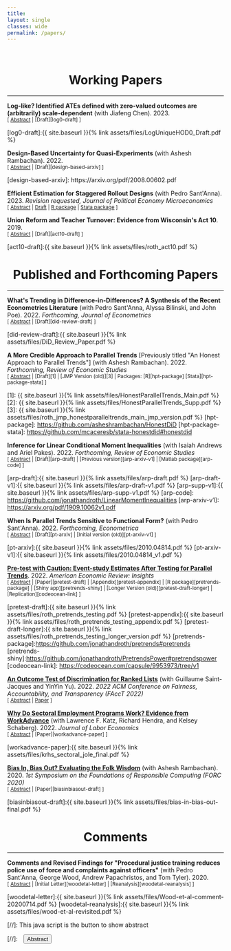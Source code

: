 ```yaml
---
title: 
layout: single
classes: wide
permalink: /papers/
---
```

<br/> 

<!-- Google Tag Manager (noscript) -->
<noscript><iframe src="https://www.googletagmanager.com/ns.html?id=GTM-PNS829G"
height="0" width="0" style="display:none;visibility:hidden"></iframe></noscript>
<!-- End Google Tag Manager (noscript) -->

# <center> Working Papers </center>
- - -

**Log-like? Identified ATEs defined with zero-valued outcomes are (arbitrarily) scale-dependent** (with Jiafeng Chen). 2023.<br/>
<small>[ <a href="#/" onclick="visib('log0')">Abstract</a> | [Draft][log0-draft] ] </small>

<div id="log0" style="display: none; text-align: justify; line-height: 1.2" ><small>
Economists frequently estimate average treatment effects (ATEs) for
transformations of the outcome that are well-defined at zero but behave like log(y) when y is large (e.g., log(1+y), arcsinh(y)). We show that these ATEs depend arbitrarily on the units of the outcome, and thus cannot be interpreted as percentage effects. Moreover, we prove that when the outcome can equal zero, there is no parameter of the form E[g(Y(1),Y(0))] that is point-identified and unit-invariant. We discuss sensible alternative target parameters for settings with zero-valued outcomes that relax at least one of these requirements.
</small><br><br/></div>

[log0-draft]:{{ site.baseurl }}{% link assets/files/LogUniqueHOD0_Draft.pdf %}



**Design-Based Uncertainty for Quasi-Experiments** (with Ashesh Rambachan). 2022.<br/>
<small>[ <a href="#/" onclick="visib('design-based')">Abstract</a> | [Draft][design-based-arxiv] ] </small>

<div id="design-based" style="display: none; text-align: justify; line-height: 1.2" ><small>
This paper develops a design-based theory of uncertainty that is suitable for analyzing quasi-experimental settings, such as difference-in-differences (DiD). A key feature of our framework is that each unit has an idiosyncratic treatment probability that is unknown to the researcher and may be related to the potential outcomes. We derive formulas for the bias of common estimators (including DiD), and provide conditions under which they are unbiased for an intrepretable causal estimand (e.g., analogs to the ATE or ATT). We further show that when the finite population is large, conventional standard errors are valid but typically conservative estimates of the variance of the estimator over the randomization distribution. An interesting feature of our framework is that conventional standard errors tend to become more conservative when treatment probabilities vary across units. This conservativeness helps to (partially) mitigate the undercoverage of confidence intervals when the estimator is biased. Thus, for example, confidence intervals for the DiD estimator can have correct coverage for the average treatment effect on the treated even if the parallel trends assumption does not hold exactly. We show that these dynamics can be important in simulations calibrated to real labor-market data. Our results also have implications for the appropriate level to cluster standard errors, and for the analysis of linear covariate adjustment and instrumental variables.
</small><br><br/></div>
[design-based-arxiv]: https://arxiv.org/pdf/2008.00602.pdf



**Efficient Estimation for Staggered Rollout Designs** (with Pedro Sant'Anna). 2023.
*Revision requested, Journal of Political Economy Microeconomics*
<br/>
<small>[ <a href="#/" onclick="visib('staggeredefficient')">Abstract</a> | [Draft][staggeredefficient-arxiv] | [R package][staggeredefficient-package] | [Stata package][staggeredefficient-stata-package] ]</small>

<div id="staggeredefficient" style="display: none; text-align: justify; line-height: 1.2" ><small>
This paper studies efficient estimation of causal effects in settings where there is staggered treatment adoption and the timing of treatment is as good as randomly assigned. We derive the most efficient estimator in a class of estimators that nests several popular generalized difference-in-differences methods. A feasible plug-in version of the efficient estimator is asymptotically unbiased with efficiency (weakly) dominating that of existing approaches. We provide both t-based and permutation-test-based methods for inference. In an application to a training program for police officers, confidence intervals for the proposed estimator are as much as 8 times shorter than for existing approaches.
</small><br><br/></div>

[staggeredefficient-arxiv]: https://arxiv.org/pdf/2102.01291.pdf
[staggeredefficient-package]: https://github.com/jonathandroth/staggered
[staggeredefficient-stata-package]: https://github.com/jonathandroth/staggered_stata




**Union Reform and Teacher Turnover: Evidence from Wisconsin's Act 10**. 2019.
<br/>
<small>[ <a href="#/" onclick="visib('act10')">Abstract</a> | [Draft][act10-draft] ] </small>

<div id="act10" style="display: none; text-align: justify; line-height: 1.2" ><small>
This paper studies teacher attrition in Wisconsin following Act 10, a policy change which severely weakened teachers’ unions and capped wage growth for teachers. I document a sharp short-run increase in teacher turnover after the Act was passed, driven almost entirely by teachers over the minimum retirement age of 55, whose turnover rate doubled from 17 to 35 percent. Such teachers faced strong incentives to retire before the end of pre-existing collective bargaining agreements in order to secure collectively-bargained retirement benefits (e.g. healthcare), which no longer fell under the scope of collective bargaining after the Act. I find much more modest long-run increases in teacher turnover, consistent with previous estimates of labor supply elasticities. I then attempt to evaluate the effect of the wave of retirements following Act 10 on education quality using grade-level value-added metrics. I find suggestive evidence that student academic performance increased in grades with teachers who retired following the reform, and I obtain similar results when instrumenting for retirement using the pre-existing age distribution of teachers. Differences in value-added between retirees and their replacements can potentially explain some, but not all, of the observed academic improvements.
</small><br><br/></div>

[act10-draft]:{{ site.baseurl }}{% link assets/files/roth_act10.pdf %}


# <center> Published and Forthcoming Papers </center>
- - -

**What's Trending in Difference-in-Differences? A Synthesis of the Recent Econometrics Literature** (with Pedro Sant'Anna, Alyssa Bilinski, and John Poe). 2022. *Forthcoming, Journal of Econometrics*
<br/>
<small>[ <a href="#/" onclick="visib('did-review')">Abstract</a> | [Draft][did-review-draft] ] </small>

<div id="did-review" style="display: none; text-align: justify; line-height: 1.2" ><small>
This paper synthesizes recent advances in the econometrics of difference-in-differences (DiD) and provides concrete recommendations for practitioners. We begin by articulating a simple set of "canonical" assumptions under which the econometrics of DiD are well-understood. We then argue that recent advances in DiD methods can be broadly classified as relaxing some components of the canonical DiD setup, with a focus on (i) multiple periods and variation in treatment timing, (ii) potential violations of parallel trends, or (iii) alternative frameworks for inference. Our discussion highlights the different ways that the DiD literature has advanced beyond the canonical model, and helps to clarify when each of the papers will be relevant for empirical work. We conclude by discussing some promising areas for future research.
</small><br><br/></div>

[did-review-draft]:{{ site.baseurl }}{% link assets/files/DiD_Review_Paper.pdf %}


**A More Credible Approach to Parallel Trends** 
[Previously titled "An Honest Approach to Parallel Trends"] (with Ashesh Rambachan). 2022.
*Forthcoming, Review of Economic Studies*
<br/>
<small>[ <a href="#/" onclick="visib('hpt')">Abstract</a> | [Draft][1] | [JMP Version (old)][3] | Packages: [R][hpt-package] [Stata][hpt-package-stata] ] </small>

<div id="hpt" style="display: none; text-align: justify; line-height: 1.2" ><small>
This paper proposes tools for robust inference in difference-in-differences and event-study designs where the parallel trends assumption may be violated. Instead of requiring that parallel trends holds exactly, we impose restrictions on how different the post-treatment violations of parallel trends can be from the pre-treatment differences in trends ("pre-trends"). The causal parameter of interest is partially identified under these restrictions. We introduce two approaches that guarantee uniformly valid inference under the imposed restrictions, and we derive novel results showing that they have desirable power properties in our context. We illustrate how economic knowledge can inform the restrictions on the possible violations of parallel trends in two economic applications. We also highlight how our approach can be used to conduct sensitivity analyses showing what causal conclusions can be drawn under various restrictions on the possible violations of the parallel trends assumption.
</small><br><br/></div>

[1]: {{ site.baseurl }}{% link assets/files/HonestParallelTrends_Main.pdf %}
[2]: {{ site.baseurl }}{% link assets/files/HonestParallelTrends_Supp.pdf %}
[3]: {{ site.baseurl }}{% link assets/files/roth_jmp_honestparalleltrends_main_jmp_version.pdf %}
[hpt-package]: https://github.com/asheshrambachan/HonestDiD
[hpt-package-stata]: https://github.com/mcaceresb/stata-honestdid#honestdid


**Inference for Linear Conditional Moment Inequalities** (with Isaiah Andrews and Ariel Pakes). 2022.
*Forthcoming, Review of Economic Studies*
<br/>
<small>[ <a href="#/" onclick="visib('arp')">Abstract</a> | [Draft][arp-draft] |  [Previous version][arp-arxiv-v1] | [Matlab package][arp-code]    ] </small>

<div id="arp" style="display: none; text-align: justify; line-height: 1.2" ><small>
We show that moment inequalities in a wide variety of economic applications have a particular linear conditional structure. We use this structure to construct uniformly valid confidence sets that remain computationally tractable even in settings with nuisance parameters. We first introduce least favorable critical values which deliver non-conservative tests if all moments are binding. Next, we introduce a novel conditional inference approach which ensures a strong form of insensitivity to slack moments. Our recommended approach is a hybrid technique which combines desirable aspects of the least favorable and conditional methods. The hybrid approach performs well in simulations calibrated to Wollmann (2018), with favorable power and computational time comparisons relative to existing alternatives.
</small><br><br/></div>

[arp-draft]:{{ site.baseurl }}{% link assets/files/arp-draft.pdf %}
[arp-draft-v1]:{{ site.baseurl }}{% link assets/files/arp-draft-v1.pdf %}
[arp-supp-v1]:{{ site.baseurl }}{% link assets/files/arp-supp-v1.pdf %}
[arp-code]: https://github.com/jonathandroth/LinearMomentInequalities
[arp-arxiv-v1]: https://arxiv.org/pdf/1909.10062v1.pdf




**When Is Parallel Trends Sensitive to Functional Form?** (with Pedro Sant'Anna). 2022.
*Forthcoming, Econometrica*
<br/>
<small>[ <a href="#/" onclick="visib('ptinvariance')">Abstract</a> | [Draft][pt-arxiv] | [Initial version (old)][pt-arxiv-v1] ] </small>

<div id="ptinvariance" style="display: none; text-align: justify; line-height: 1.2" ><small>
This paper assesses when the validity of difference-in-differences depends on functional form. We provide a novel characterization: the parallel trends assumption holds under all strictly monotonic transformations of the outcome if and only if a stronger "parallel trends"-type condition holds for the cumulative distribution function of untreated potential outcomes. This condition for parallel trends to be insensitive to functional form is satisfied if and essentially only if the population can be partitioned into a subgroup for which treatment is effectively randomly assigned and a remaining subgroup for which the distribution of untreated potential outcomes is stable over time. These conditions have testable implications, and we introduce falsification tests for the null that parallel trends is insensitive to functional form.
</small><br><br/></div>

[pt-arxiv]:{{ site.baseurl }}{% link assets/files/2010.04814.pdf %}
[pt-arxiv-v1]:{{ site.baseurl }}{% link assets/files/2010.04814_v1.pdf %}



**[Pre-test with Caution: Event-study Estimates After Testing for Parallel Trends](https://pubs.aeaweb.org/doi/pdfplus/10.1257/aeri.20210236)**. 2022. *American Economic Review: Insights*
<br/>
<small>[ <a href="#/" onclick="visib('pretest')">Abstract</a> | [Paper][pretest-draft] | [Appendix][pretest-appendix] | [R package][pretrends-package] | [Shiny app][pretrends-shiny] | [Longer Version (old)][pretest-draft-longer] | [Replication][codeocean-link] ] </small>

<div id="pretest" style="display: none; text-align: justify; line-height: 1.2" ><small>
This paper discusses two important limitations of the common practice of testing for pre-existing differences in trends (''pre-trends'') when using difference-in-differences and related methods. First, conventional pre-trends tests may have low power. Second, conditioning the analysis on the result of a pre-test can distort estimation and inference, potentially exacerbating the bias of point estimates and undercoverage of confidence intervals. I analyze these issues both in theory and in simulations calibrated to a survey of recent papers in leading economics journals, which suggest that these limitations are important in practice.  I conclude with practical recommendations for mitigating these issues.
</small><br><br/></div>

[pretest-draft]:{{ site.baseurl }}{% link assets/files/roth_pretrends_testing.pdf %}
[pretest-appendix]:{{ site.baseurl }}{% link assets/files/roth_pretrends_testing_appendix.pdf %}
[pretest-draft-longer]:{{ site.baseurl }}{% link assets/files/roth_pretrends_testing_longer_version.pdf %}
[pretrends-package]:https://github.com/jonathandroth/pretrends#pretrends
[pretrends-shiny]:https://github.com/jonathandroth/PretrendsPower#pretrendspower
[codeocean-link]: https://codeocean.com/capsule/9953973/tree/v1


**[An Outcome Test of Discrimination for Ranked Lists](https://dl.acm.org/doi/10.1145/3531146.3533102)** (with Guillaume Saint-Jacques and YinYin Yu). 2022. *2022 ACM Conference on Fairness, Accountability, and Transparency (FAccT 2022)*
<br/>
<small>[ <a href="#/" onclick="visib('outcometest')">Abstract</a> | [Paper][outcometest-draft] ] </small>

<div id="outcometest" style="display: none; text-align: justify; line-height: 1.2" ><small>
This paper extends Becker (1957)'s outcome test of discrimination to settings where a (human or algorithmic) decision-maker produces a ranked list of candidates. Ranked lists are particularly relevant in the context of online platforms that produce search results or feeds, and also arise when human decisionmakers express ordinal preferences over a list of candidates. We show that non-discrimination implies a system of moment inequalities, which intuitively impose that one cannot permute the position of a lower-ranked candidate from one group with a higher-ranked candidate from a second group and systematically improve the objective. Moreover, we show that that these moment inequalities are the \textit{only} testable implications of non-discrimination when the auditor observes only outcomes and group membership by rank. We show how to statistically test the implied inequalities, and validate our approach in an application using data from LinkedIn.
</small><br><br/></div>

[outcometest-draft]: https://facctconference.org/static/pdfs_2022/facct22-29.pdf



**[Why Do Sectoral Employment Programs Work? Evidence from WorkAdvance](https://www.journals.uchicago.edu/doi/abs/10.1086/717932)** (with Lawrence F. Katz, Richard Hendra, and Kelsey Schaberg).  2022. *Journal of Labor Economics*
<br/>
<small>[ <a href="#/" onclick="visib('workadvance')">Abstract</a> | [Paper][workadvance-paper] ] </small>

<div id="workadvance" style="display: none; text-align: justify; line-height: 1.2" ><small>
This paper examines the evidence from randomized evaluations of sector-focused training programs that target low-wage workers and combine upfront screening, occupational and soft skills training, and wraparound services.  The programs generate substantial and persistent earnings gains (12 to 34 percent) following training. Theoretical mechanisms for program impacts are explored for the WorkAdvance demonstration. Earnings gains are generated by getting participants into higher-wage jobs in higher-earning industries and occupations not just by raising employment. Training in transferable and certifiable skills (likely under-provided from poaching concerns) and reductions of employment barriers to high-wage sectors for non-traditional workers appear to play key roles.
</small><br><br/></div>

[workadvance-paper]:{{ site.baseurl }}{% link assets/files/krhs_sectoral_jole_final.pdf %}

**[Bias In, Bias Out? Evaluating the Folk Wisdom](https://drops.dagstuhl.de/opus/volltexte/2020/12022/pdf/LIPIcs-FORC-2020-6.pdf)** (with Ashesh Rambachan). 2020. *1st Symposium on the Foundations of Responsible Computing (FORC 2020)*
<br/>
<small>[ <a href="#/" onclick="visib('biasinbiasout')">Abstract</a> | [Paper][biasinbiasout-draft] ] </small>

<div id="biasinbiasout" style="display: none; text-align: justify; line-height: 1.2" ><small>
We evaluate the folk wisdom that algorithmic decision rules trained on data produced by biased human decision-makers necessarily reflect this bias. We consider a setting where training labels are only generated if a biased decision-maker takes a particular action, and so "biased" training data arise due to discriminatory selection into the training data. In our baseline model, the more biased the decision-maker is against a group, the more the algorithmic decision rule favors that group. We refer to this phenomenon as bias reversal. We then clarify the conditions that give rise to bias reversal. Whether a prediction algorithm reverses or inherits bias depends critically on how the decision-maker affects the training data as well as the label used in training. We illustrate our main theoretical results in a simulation study applied to the New York City Stop, Question and Frisk dataset.
</small><br><br/></div>

[biasinbiasout-draft]:{{ site.baseurl }}{% link assets/files/bias-in-bias-out-final.pdf %}


# <center> Comments </center>
- - -
**Comments and Revised Findings for "Procedural justice training reduces police use of force and complaints against officers"** (with Pedro Sant'Anna, George Wood, Andrew Papachristos, and Tom Tyler). 2020.
<br/>
<small>[ <a href="#/" onclick="visib('woodetal')">Abstract</a> | [Initial Letter][woodetal-letter] | [Reanalysis][woodetal-reanalysis] ] </small>

<div id="woodetal" style="display: none; text-align: justify; line-height: 1.2" ><small>
Pedro Sant'Anna and I discovered a statistical error in a recent PNAS paper by Wood, Papachristos, and Tyler that led to spuriously large estimates of the effect of a procedural justice training for police officers. Below are links to our initial letter to the authors detailing the problem and to a re-analysis co-authored with the original authors that corrects the statistical error.
</small><br><br/></div>

[woodetal-letter]:{{ site.baseurl }}{% link assets/files/Wood-et-al-comment-20200714.pdf %}
[woodetal-reanalysis]:{{ site.baseurl }}{% link assets/files/wood-et-al-revisited.pdf %}


[//]: This java script is the button to show abstract
<script>
 function visib(id) {
  var x = document.getElementById(id);
  if (x.style.display === "block") {
    x.style.display = "none";
  } else {
    x.style.display = "block";
  }
}
</script>

[//]:&emsp;<button onclick="visib('polariz')" class="btn btn--inverse btn--small">Abstract</button>
